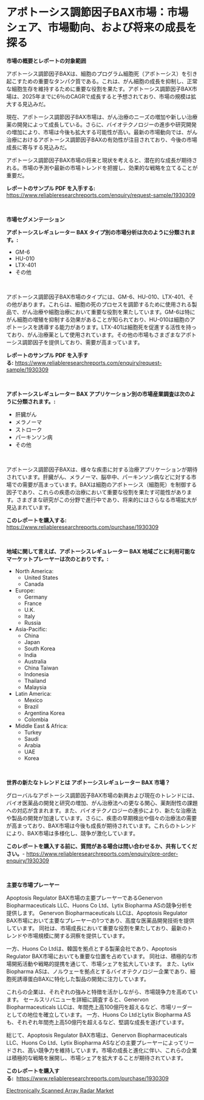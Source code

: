 <p><h1>アポトーシス調節因子BAX市場：市場シェア、市場動向、および将来の成長を探る</h1></p><p><strong>市場の概要とレポートの対象範囲</strong></p>
<p><p>アポトーシス調節因子BAXは、細胞のプログラム細胞死（アポトーシス）を引き起こすための重要なタンパク質である。これは、がん細胞の成長を抑制し、正常な細胞生存を維持するために重要な役割を果たす。アポトーシス調節因子BAX市場は、2025年までに6％のCAGRで成長すると予想されており、市場の規模は拡大する見込みだ。</p><p>現在、アポトーシス調節因子BAX市場は、がん治療のニーズの増加や新しい治療薬の開発によって成長している。さらに、バイオテクノロジーの進歩や研究開発の増加により、市場は今後も拡大する可能性が高い。最新の市場動向では、がん治療におけるアポトーシス調節因子BAXの有効性が注目されており、今後の市場成長に寄与する見込みだ。</p><p>アポトーシス調節因子BAX市場の将来と現状を考えると、潜在的な成長が期待される。市場の予測や最新の市場トレンドを把握し、効果的な戦略を立てることが重要だ。</p></p>
<p><strong>レポートのサンプル PDF を入手する:</strong> <a href="https://www.reliableresearchreports.com/enquiry/request-sample/1930309">https://www.reliableresearchreports.com/enquiry/request-sample/1930309</a></p>
<p>&nbsp;</p>
<p><strong>市場セグメンテーション</strong></p>
<p><strong>アポトーシスレギュレーター BAX タイプ別の市場分析は次のように分類されます。:</strong></p>
<p><ul><li>GM-6</li><li>HU-010</li><li>LTX-401</li><li>その他</li></ul></p>
<p>&nbsp;</p>
<p><p>アポトーシス調節因子BAX市場のタイプには、GM-6、HU-010、LTX-401、その他があります。これらは、細胞の死のプロセスを調節するために使用される製品で、がん治療や細胞治療において重要な役割を果たしています。GM-6は特にがん細胞の増殖を抑制する効果があることが知られており、HU-010は細胞のアポトーシスを誘導する能力があります。LTX-401は細胞死を促進する活性を持っており、がん治療薬として使用されています。その他の市場もさまざまなアポトーシス調節因子を提供しており、需要が高まっています。</p></p>
<p><strong>レポートのサンプル PDF を入手する:</strong>&nbsp;<a href="https://www.reliableresearchreports.com/enquiry/request-sample/1930309">https://www.reliableresearchreports.com/enquiry/request-sample/1930309</a></p>
<p>&nbsp;</p>
<p><strong> アポトーシスレギュレーター BAX アプリケーション別の市場産業調査は次のように分類されます。:</strong></p>
<p><ul><li>肝臓がん</li><li>メラノーマ</li><li>ストローク</li><li>パーキンソン病</li><li>その他</li></ul></p>
<p>&nbsp;</p>
<p><p>アポトーシス調節因子BAXは、様々な疾患に対する治療アプリケーションが期待されています。肝臓がん、メラノーマ、脳卒中、パーキンソン病などに対する市場での需要が高まっています。BAXは細胞のアポトーシス（細胞死）を制御する因子であり、これらの疾患の治療において重要な役割を果たす可能性があります。さまざまな研究がこの分野で進行中であり、将来的にはさらなる市場拡大が見込まれています。</p></p>
<p><strong>このレポートを購入する:</strong>&nbsp; <a href="https://www.reliableresearchreports.com/purchase/1930309">https://www.reliableresearchreports.com/purchase/1930309</a></p>
<p>&nbsp;</p>
<p><strong>地域に関して言えば、アポトーシスレギュレーター BAX 地域ごとに利用可能なマーケットプレーヤーは次のとおりです。:</strong></p>
<p><ul>
    <li>
        North America:
        <ul>
            <li>United States</li>
            <li>Canada</li>
        </ul>
    </li>
    <li>
        Europe:
        <ul>
            <li>Germany</li>
            <li>France</li>
            <li>U.K.</li>
            <li>Italy</li>
            <li>Russia</li>
        </ul>
    </li>
    <li>
        Asia-Pacific:
        <ul>
            <li>China</li>
            <li>Japan</li>
            <li>South Korea</li>
            <li>India</li>
            <li>Australia</li>
            <li>China Taiwan</li>
            <li>Indonesia</li>
            <li>Thailand</li>
            <li>Malaysia</li>
        </ul>
    </li>
    <li>
        Latin America:
        <ul>
            <li>Mexico</li>
            <li>Brazil</li>
            <li>Argentina Korea</li>
            <li>Colombia</li>
        </ul>
    </li>
    <li>
        Middle East & Africa:
        <ul>
            <li>Turkey</li>
            <li>Saudi</li>
            <li>Arabia</li>
            <li>UAE</li>
            <li>Korea</li>
        </ul>
    </li>
    </ul></p>
<p>&nbsp;</p>
<p><strong>世界の新たなトレンドとは アポトーシスレギュレーター BAX 市場？</strong></p>
<p><p>グローバルなアポトーシス調節因子BAX市場の新興および現在のトレンドには、バイオ医薬品の開発と研究の増加、がん治療法への更なる関心、薬剤耐性の課題への対応が含まれます。また、バイオテクノロジーの進歩により、新たな治療法や製品の開発が加速しています。さらに、疾患の早期検出や個々の治療法の需要が高まっており、BAX市場は今後も成長が期待されています。これらのトレンドにより、BAX市場は多様化し、競争が激化しています。</p></p>
<p><strong>このレポートを購入する前に、質問がある場合は問い合わせるか、共有してください。</strong>- <a href="https://www.reliableresearchreports.com/enquiry/pre-order-enquiry/1930309">https://www.reliableresearchreports.com/enquiry/pre-order-enquiry/1930309</a></p>
<p>&nbsp;</p>
<p><strong>主要な市場プレーヤー</strong></p>
<p><p>Apoptosis Regulator BAX市場の主要プレーヤーであるGenervon Biopharmaceuticals LLC、Huons Co Ltd、Lytix Biopharma ASの競争分析を提供します。 Genervon Biopharmaceuticals LLCは、Apoptosis Regulator BAX市場において主要なプレーヤーの1つであり、高度な医薬品開発技術を提供しています。 同社は、市場成長において重要な役割を果たしており、最新のトレンドや市場規模に関する洞察を提供しています。</p><p>一方、Huons Co Ltdは、韓国を拠点とする製薬会社であり、Apoptosis Regulator BAX市場においても重要な位置を占めています。 同社は、積極的な市場開拓活動や戦略的提携を通じて、市場シェアを拡大しています。 また、Lytix Biopharma ASは、ノルウェーを拠点とするバイオテクノロジー企業であり、細胞死誘導蛋白BAXに特化した製品の開発に注力しています。</p><p>これらの企業は、それぞれの強みと特徴を活かしながら、市場競争力を高めています。 セールスリバニューを詳細に調査すると、Genervon Biopharmaceuticals LLCは、年間売上高100億円を超えるなど、市場リーダーとしての地位を確立しています。 一方、Huons Co LtdとLytix Biopharma ASも、それぞれ年間売上高50億円を超えるなど、堅調な成長を遂げています。</p><p>総じて、Apoptosis Regulator BAX市場は、Genervon Biopharmaceuticals LLC、Huons Co Ltd、Lytix Biopharma ASなどの主要プレーヤーによってリードされ、高い競争力を維持しています。市場の成長と進化に伴い、これらの企業は積極的な戦略を展開し、市場シェアを拡大することが期待されています。</p></p>
<p><strong>このレポートを購入する:</strong>&nbsp;&nbsp;<a href="https://www.reliableresearchreports.com/purchase/1930309">https://www.reliableresearchreports.com/purchase/1930309</a></p>
<p><p><a href="https://github.com/lataunyatinikmelvin59ilbd0dv/Market-Research-Report-List-1/blob/main/electronically-scanned-array-radar-market.md">Electronically Scanned Array Radar Market</a></p></p>